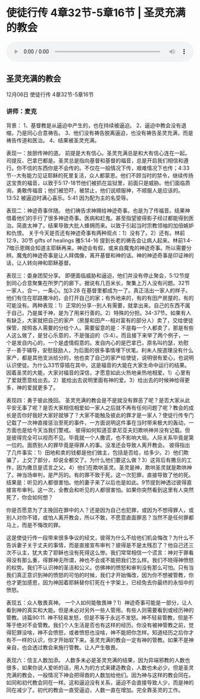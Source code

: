 # 使徒行传 4章32节-5章16节 | 圣灵充满的教会

<audio style="width: 100%;" preload="false" controls controlslist="nodownload"><source src="https://file.simai.life/audio/mp3/2020/tu_4_32-5-16-201206.mp3" type="audio/mpeg">Your browser does not support the audio element.</audio>

## 圣灵充满的教会
12月06日 
使徒行传 4章32节-5章16节
### 讲师：麦克


背景：
1、基督教是从逼迫中产生的，也在持续被逼迫。
2、逼迫中教会没有退缩，乃是同心合意祷告。
3、他们没有祷告脱离逼迫，也没有祷告圣灵充满，而是祷告传道和医治。
4、结果被圣灵充满。

表现一：放胆传神的道。
前提是大有信心。圣灵充满总是和大有信心连在一起。司提反、巴拿巴都是。圣灵总是指向基督和基督的福音，总是开启我们相信和遵行。你不信的东西你是不会传的。不仅在一般情况下传，艰难情况下也传；4:33节--大有能力见证耶稣的死里复活，众人都蒙恩。他们不顾当时的禁令，继续传扬这宝贵的福音，以致于5:17-18节他们被抓在监狱里，前面只是威胁。他们面临质询，勇敢传福音；他们被恐吓，被禁止，他们说顺服神，不顺服人是应该的。13:52 被逼迫时满心喜乐。5:41 因为配为主的名受辱。

表现二：神迹奇事伴随。
他们祷告求神赐给神迹奇事。也是为了传福音。结果神借着他们的手行了很多神迹奇事。医病和赶鬼。甚至指望彼得影子经过都能得到医治。简直太神了。结果导致大批人蜂拥而来。以致于引起当时宗教领袖的加倍嫉妒和仇恨。
关于今天是否还有神迹奇事有两种观点：1）没有了。2）还有。林前12:9，30节  gifts of healings 雅5:14-16 提到长老的祷告会让病人起来。林前1:4-7暗示恩赐会知道主耶稣再来。神迹会有假，或来自魔鬼的神迹奇事。所以需要分辨。魔鬼的神迹奇事是让人拜偶像，离开基督和神的话。神的神迹奇事是印证神的话，让人转向神和耶稣基督。

表现三：委身团契分享。
即便面临威胁和逼迫，他们并没有停止聚会，5:12节提到同心合意聚集在所罗门的廊下。据说有几百米长，聚集上万人没有问题。32节一家人，合一，一条心。加3:28 在基督里都成为一了。真正活出一家人的样子。他们有住在耶路撒冷的，会打开自己的家；有外地来的，有的有田产房屋的，有的可能没有。两种表现：1）正常的分享--别人有需要，就拿出来。自己的东西不属于自己，乃是属于神，是为了用来行善的。2）特殊的分担。34-37节。如果有人有缺乏，大家就把自己的家产（房屋和田产--相对富有的部分人）卖了，交给使徒保管，按照各人需要的分给个人。需要留意的是：不是每一个人都卖了，那是有些人这么做了，是甘心乐意的，不是强迫的（5:4）。而且接下来举了两个例子，一个是发自内心的，一个是虚情假意的。发自内心的是巴拿巴，原名叫约瑟，劝慰子--善于辅导，安慰鼓励人，为后面的很多事情埋下伏笔。利未人按道理没有什么家产，都是其他支派给分的，他也卖了自己的家产给使徒，说明很有爱心，也说明认识使徒。为什么33节穿插在其中。这是福音的大能在大家生命中运行的结果。因着圣灵的大能，大家对福音的深信，才愿意如此火热地亲热地相爱。1）心里有了爱就愿意给出去。2）能给出去说明里面有神的爱。3）给出去的时候神给得更多，神的爱就更多了。

表现四：勇于彼此挽回。
圣灵充满的教会是不是就没有罪恶了呢？是否大家从此平安无事了呢？是否大家相信相爱如一家人之后就不再有任何问题了呢？教会的成长是否你好我好大家好就够了？大家不能触及彼此的罪才是一家人？使徒行传专门记载了一次神直接惩治至死的事件，一方面说明这件事在当时带来极大的轰动，一方面也是给今天当我们警戒。
彼得如何知道亚拿尼亚夫妇欺哄神并没有记载。但是彼得完全可以视而不见。毕竟就一个人撒谎，也不影响大局。人际关系毕竟是第一位的。面质别人的罪毕竟是得罪人的事。没准还会导致人离开教会。
彼得指出了几件事实：1）田地和卖的钱都是他们做主，包括是否给，给多少。2）他们欺骗了，上交了部分，却说全都交了。为什么他们要这么做？3）这背后有撒旦的工作，因为撒旦是谎言之父。4）他们在欺哄圣灵。圣灵是神，欺哄圣灵就是欺哄神了。神当场审判，是严厉的。有的罪不致于死，这一次犯罪，直接导致了他的死。结果是：听见的人都很害怕。他的妻子来了以后也是如此。9节提到神透过彼得直接宣布审判。这一次，全教会和听见的人都很害怕。如果你突然看到这里有人突然死了，你会如何想？

你是否愿意为了主挽回在罪中的人？还是因为自己也犯罪，或因为不想得罪人，或别人对你不错，或怕人离开教会，所以不敢，不愿意直面罪恶？当然不是任何罪都马上，而是不悔改的罪。

这是使徒行传一段带来很多争议的经文，彼得为什么不给他们机会悔改？为什么不告诉妻子关于丈夫的事情，而是直接宣布审判？彼得是不是太残忍了？他自己还三次不认主，犹大卖了耶稣也没有死得这么惨。我们常常相信一个谎言：神对于罪看得没有那么重，得罪神无所谓，神也不会或不能把我们怎么样。我们不晓得神愤怒的权势。我们不认识神的圣洁和公义。仿佛神的愤怒和审判没有那么可怕。只有当我们真正意识到神的愤怒的可怕的时候，我们才开始悔改，因为你不想被管教，你也才更加感恩，因为神因着耶稣替你钉死在十字架上，已经免去你最终的永恒中的愤怒。

表现五：众人敬畏真神。
一个人如何能敬畏神？1）神迹奇事可能是一部分，让人看到神的真实和大能。但是未必对另外一些人管用。有些人则需要看到或经历神的管教。诗篇90:11. 神不轻易发怒，但是不等于永远不发怒。神不轻易管教，但是不等于绝对不会管教。我们个人生活是否也有这样的经历。你没有被神管教之前，觉得犯罪没啥，神不会愤怒，或者愤怒也没啥，神不能把你怎样。知道经历之后你才有不一样的认识，你才开始软下来。圣灵充满的教会一定有神的管教。如果不是神亲自，也会透过教会来施行管教。让人产生敬畏。

表现六：信主人数加添。
人数多未必是圣灵充满的结果，因为异端邪教的人数也很多，如果你说人爱听的话，用人为的方式来建造教会，人数也未必少。但是圣灵充满的教会，一般情况下神会把得救的人数加给他们。因为神与这样的教会同在。如同和初代教会同在一样。这和逼迫没有关系，逼迫不会直接导致人少，而是神的同在减少了。初代的教会一直受逼迫，人数一直在增加。完全靠圣灵的工作。

